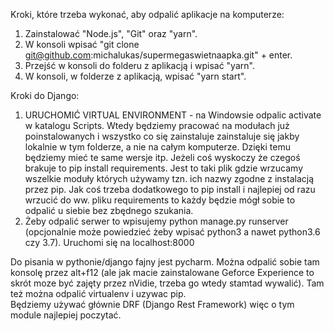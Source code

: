 Kroki, które trzeba wykonać, aby odpalić aplikacje na komputerze:
1) Zainstalować "Node.js", "Git" oraz "yarn".
2) W konsoli wpisać "git clone git@github.com:michalukas/supermegaswietnaapka.git" + enter.
3) Przejść w konsoli do folderu z aplikacją i wpisać "yarn".
4) W konsoli, w folderze z aplikacją, wpisać "yarn start". 


Kroki do Django:
1) URUCHOMIĆ VIRTUAL ENVIRONMENT - na Windowsie odpalic activate w katalogu Scripts. Wtedy będziemy pracować na modułach już poinstalowanych i wszystko co się zainstaluje zainstaluje się jakby lokalnie w tym folderze, a nie na całym komputerze. Dzięki temu będziemy mieć te same wersje itp. Jeżeli coś wyskoczy że czegoś brakuje to pip install requirements. Jest to taki plik gdzie wrzucamy wszelkie moduły których używamy tzn. ich nazwy zgodne z instalacją przez pip. Jak coś trzeba dodatkowego to pip install <nazwa> i najlepiej od razu wrzucić <nazwa> do ww. pliku requirements to każdy będzie mógł sobie to odpalić u siebie bez zbędnego szukania.
2) Żeby odpalić serwer to wpisujemy python manage.py runserver (opcjonalnie może powiedzieć żeby wpisać python3 a nawet python3.6 czy 3.7). Uruchomi się na localhost:8000  
  
Do pisania w pythonie/django fajny jest pycharm. Można odpalić sobie tam konsolę przez alt+f12 (ale jak macie zainstalowane Geforce Experience to skrót moze być zajęty przez nVidie, trzeba go wtedy stamtad wywalić). Tam też można odpalić virtualenv i uzywac pip.  
Będziemy używać głównie DRF (Django Rest Framework) więc o tym module najlepiej poczytać.
